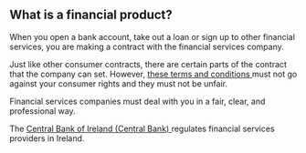 ##  What is a financial product?

When you open a bank account, take out a loan or sign up to other financial
services, you are making a contract with the financial services company.

Just like other consumer contracts, there are certain parts of the contract
that the company can set. However, [ these terms and conditions
](/en/consumer/consumer-laws/terms-and-conditions/) must not go against your
consumer rights and they must not be unfair.

Financial services companies must deal with you in a fair, clear, and
professional way.

The [ Central Bank of Ireland (Central Bank)
](https://www.centralbank.ie/home) regulates financial services providers in
Ireland.
